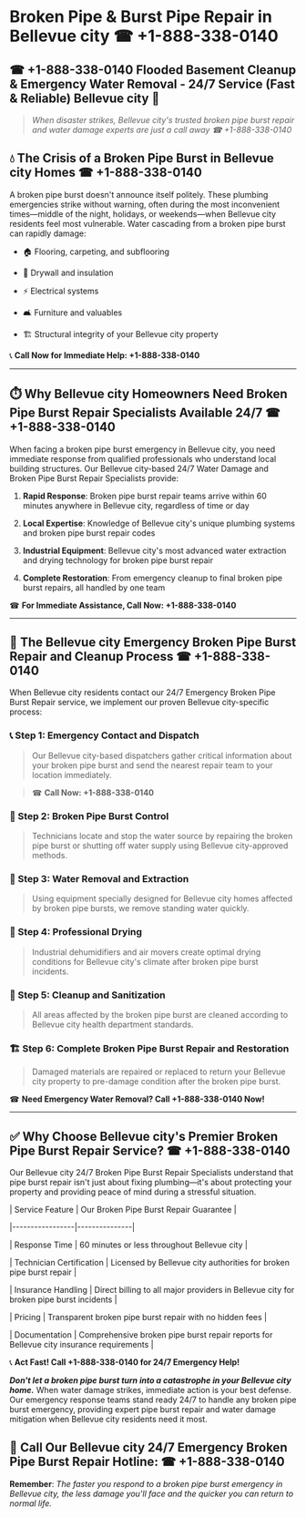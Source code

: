 # Broken Pipe & Burst Pipe Repair in Bellevue city ☎ +1-888-338-0140  
## ☎ +1-888-338-0140 Flooded Basement Cleanup & Emergency Water Removal - 24/7 Service (Fast & Reliable) Bellevue city 🚨  

> *When disaster strikes, Bellevue city's trusted broken pipe burst repair and water damage experts are just a call away ☎ +1-888-338-0140*  

## 💧 The Crisis of a Broken Pipe Burst in Bellevue city Homes ☎ +1-888-338-0140  

A broken pipe burst doesn't announce itself politely. These plumbing emergencies strike without warning, often during the most inconvenient times—middle of the night, holidays, or weekends—when Bellevue city residents feel most vulnerable. Water cascading from a broken pipe burst can rapidly damage:  

* 🏠 Flooring, carpeting, and subflooring  
* 🧱 Drywall and insulation  
* ⚡ Electrical systems  
* 🛋️ Furniture and valuables  
* 🏗️ Structural integrity of your Bellevue city property  

📞 **Call Now for Immediate Help: +1-888-338-0140**  

---  

## ⏱️ Why Bellevue city Homeowners Need Broken Pipe Burst Repair Specialists Available 24/7 ☎ +1-888-338-0140  

When facing a broken pipe burst emergency in Bellevue city, you need immediate response from qualified professionals who understand local building structures. Our Bellevue city-based 24/7 Water Damage and Broken Pipe Burst Repair Specialists provide:  

1. **Rapid Response**: Broken pipe burst repair teams arrive within 60 minutes anywhere in Bellevue city, regardless of time or day  
2. **Local Expertise**: Knowledge of Bellevue city's unique plumbing systems and broken pipe burst repair codes  
3. **Industrial Equipment**: Bellevue city's most advanced water extraction and drying technology for broken pipe burst repair  
4. **Complete Restoration**: From emergency cleanup to final broken pipe burst repairs, all handled by one team  

☎ **For Immediate Assistance, Call Now: +1-888-338-0140**  

---  

## 🔧 The Bellevue city Emergency Broken Pipe Burst Repair and Cleanup Process ☎ +1-888-338-0140  

When Bellevue city residents contact our 24/7 Emergency Broken Pipe Burst Repair service, we implement our proven Bellevue city-specific process:  

### 📞 Step 1: Emergency Contact and Dispatch  
> Our Bellevue city-based dispatchers gather critical information about your broken pipe burst and send the nearest repair team to your location immediately.  
> ☎ **Call Now: +1-888-338-0140**  

### 🚿 Step 2: Broken Pipe Burst Control  
> Technicians locate and stop the water source by repairing the broken pipe burst or shutting off water supply using Bellevue city-approved methods.  

### 🌊 Step 3: Water Removal and Extraction  
> Using equipment specially designed for Bellevue city homes affected by broken pipe bursts, we remove standing water quickly.  

### 💨 Step 4: Professional Drying  
> Industrial dehumidifiers and air movers create optimal drying conditions for Bellevue city's climate after broken pipe burst incidents.  

### 🧼 Step 5: Cleanup and Sanitization  
> All areas affected by the broken pipe burst are cleaned according to Bellevue city health department standards.  

### 🏗️ Step 6: Complete Broken Pipe Burst Repair and Restoration  
> Damaged materials are repaired or replaced to return your Bellevue city property to pre-damage condition after the broken pipe burst.  

☎ **Need Emergency Water Removal? Call +1-888-338-0140 Now!**  

---  

## ✅ Why Choose Bellevue city's Premier Broken Pipe Burst Repair Service? ☎ +1-888-338-0140  

Our Bellevue city 24/7 Broken Pipe Burst Repair Specialists understand that pipe burst repair isn't just about fixing plumbing—it's about protecting your property and providing peace of mind during a stressful situation.  

| Service Feature | Our Broken Pipe Burst Repair Guarantee |  
|-----------------|---------------|  
| Response Time | 60 minutes or less throughout Bellevue city |  
| Technician Certification | Licensed by Bellevue city authorities for broken pipe burst repair |  
| Insurance Handling | Direct billing to all major providers in Bellevue city for broken pipe burst incidents |  
| Pricing | Transparent broken pipe burst repair with no hidden fees |  
| Documentation | Comprehensive broken pipe burst repair reports for Bellevue city insurance requirements |  

📞 **Act Fast! Call +1-888-338-0140 for 24/7 Emergency Help!**  

***Don't let a broken pipe burst turn into a catastrophe in your Bellevue city home.*** When water damage strikes, immediate action is your best defense. Our emergency response teams stand ready 24/7 to handle any broken pipe burst emergency, providing expert pipe burst repair and water damage mitigation when Bellevue city residents need it most.  

## 📱 Call Our Bellevue city 24/7 Emergency Broken Pipe Burst Repair Hotline: ☎ +1-888-338-0140  

**Remember**: *The faster you respond to a broken pipe burst emergency in Bellevue city, the less damage you'll face and the quicker you can return to normal life.*